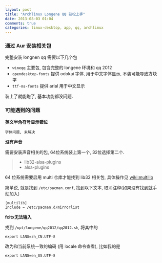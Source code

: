 ```yaml
---
layout: post
title: "Archlinux Longene QQ 轻松上手"
date: 2013-08-03 01:04
comments: true
categories: linux-desktop, app, qq, archlinux
---
```

### 通过 Aur 安装相关包

完整安装 longnen qq 需要以下几个包

* `wineqq` 主要包, 包含完整的 longene 环境和 qq 2012
* `opendesktop-fonts` 提供 odokai 字体, 用于中文字体显示, 不装可能导致方块字
* `ttf-ms-fonts` 提供 arial 用于中文显示

装上了就能跑了, 基本功能都没问题.

### 可能遇到的问题

**英文半角符号显示错位**

    字体问题, 未解决

**没有声音**

需要安装声音相关的包, 64位系统装上第一个, 32位选择第二个.

> * lib32-alsa-plugins 
> * alsa-plugins 

64 位系统需要启用 multi 仓库才能找到 lib32 相关包, 具体操作见 [wiki:multilib](https://wiki.archlinux.org/index.php/Multilib) 

简单说, 就是找到 `/etc/pacman.conf`, 找到以下文本, 取消注释(如果没有找到就手动加入)

    [multilib]
    Include = /etc/pacman.d/mirrorlist

**fcitx无法输入**

找到 `/opt/longene/qq2012/qq2012.sh`, 将其中的

    export LANG=zh_CN.UTF-8

改为和当前系统一致的编码 (用 locale 命令查看), 比如我的是

    export LANG=en_US.UTF-8
